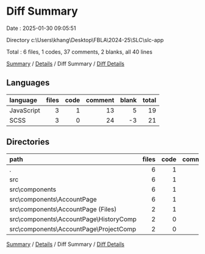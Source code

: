 # Diff Summary

Date : 2025-01-30 09:05:51

Directory c:\\Users\\khang\\Desktop\\FBLA\\2024-25\\SLC\\slc-app

Total : 6 files,  1 codes, 37 comments, 2 blanks, all 40 lines

[Summary](results.md) / [Details](details.md) / Diff Summary / [Diff Details](diff-details.md)

## Languages
| language | files | code | comment | blank | total |
| :--- | ---: | ---: | ---: | ---: | ---: |
| JavaScript | 3 | 1 | 13 | 5 | 19 |
| SCSS | 3 | 0 | 24 | -3 | 21 |

## Directories
| path | files | code | comment | blank | total |
| :--- | ---: | ---: | ---: | ---: | ---: |
| . | 6 | 1 | 37 | 2 | 40 |
| src | 6 | 1 | 37 | 2 | 40 |
| src\\components | 6 | 1 | 37 | 2 | 40 |
| src\\components\\AccountPage | 6 | 1 | 37 | 2 | 40 |
| src\\components\\AccountPage (Files) | 2 | 1 | 35 | 3 | 39 |
| src\\components\\AccountPage\\HistoryComp | 2 | 0 | 5 | 0 | 5 |
| src\\components\\AccountPage\\ProjectComp | 2 | 0 | -3 | -1 | -4 |

[Summary](results.md) / [Details](details.md) / Diff Summary / [Diff Details](diff-details.md)